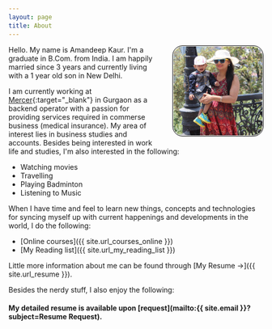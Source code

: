 ```yaml
---
layout: page
title: About
---
```


<!--img src="/res/portrait.jpg" style="max-width: 35%; max-height: 35%;" align="right" /-->

<img src="/res/portrait.jpg" width="35%" align="right" style="padding: 1px; border:thin solid black; border-radius: 20px; margin: 0px 0px 16px 24px;" />

Hello. My name is Amandeep Kaur. I'm a graduate in B.Com. from India.
I am happily married since 3 years and currently living with a 1 year old son in New Delhi.

I am currently working at [Mercer](https://www.mercer.com/){:target="_blank"} in Gurgaon as a backend operator with a passion for providing services required in commerse business (medical insurance).
My area of interest lies in business studies and accounts.
Besides being interested in work life and studies, I'm also interested in the following:


* Watching movies
* Travelling
* Playing Badminton
* Listening to Music

When I have time and feel to learn new things, concepts and technologies for syncing myself up with current happenings and developments in the world, I do the following:

* [Online courses]({{ site.url_courses_online }})
* [My Reading list]({{ site.url_my_reading_list }})

Little more information about me can be found through [My Resume &rarr;]({{ site.url_resume }}).

Besides the nerdy stuff, I also enjoy the following:


#### My detailed resume is available upon [request](mailto:{{ site.email }}?subject=Resume Request).
